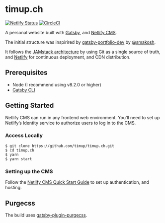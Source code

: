 # timup.ch

[![Netlify Status](https://api.netlify.com/api/v1/badges/0fb0457c-ecd9-4b0d-ade8-d449a4829f28/deploy-status)](https://app.netlify.com/sites/timupch/deploys)
[![CircleCI](https://circleci.com/gh/timup/timup.ch.svg?style=svg)](https://circleci.com/gh/timup/timup.ch)

A personal website built with [Gatsby](https://www.gatsbyjs.org/), and [Netlify CMS](https://www.netlifycms.org).

The initial structure was inspirired by [gatsby-portfolio-dev](https://github.com/smakosh/gatsby-portfolio-dev) by [@smakosh](https://github.com/smakosh).

It follows the [JAMstack architecture](https://jamstack.org) by using Git as a single source of truth, and [Netlify](https://www.netlify.com) for continuous deployment, and CDN distribution.

## Prerequisites

- Node (I recommend using v8.2.0 or higher)
- [Gatsby CLI](https://www.gatsbyjs.org/docs/)

## Getting Started

Netlify CMS can run in any frontend web environment. You’ll need to set up Netlify’s Identity service to authorize users to log in to the CMS.

### Access Locally

```
$ git clone https://github.com/timup/timup.ch.git
$ cd timup.ch
$ yarn
$ yarn start
```

### Setting up the CMS

Follow the [Netlify CMS Quick Start Guide](https://www.netlifycms.org/docs/quick-start/#authentication) to set up authentication, and hosting.

## Purgecss

The build uses [gatsby-plugin-purgecss](https://www.gatsbyjs.org/packages/gatsby-plugin-purgecss/).
